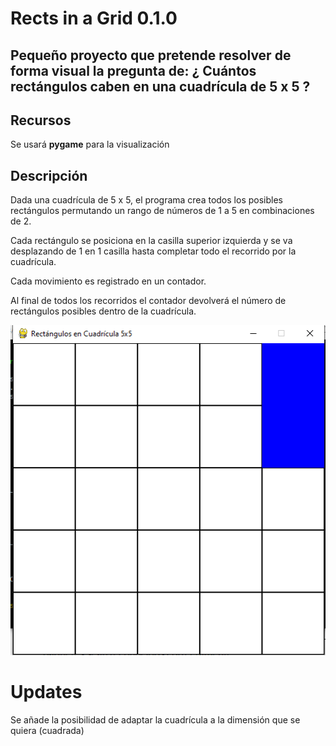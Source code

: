 # Rects in a Grid 0.1.0

## Pequeño proyecto que pretende resolver de forma visual la pregunta de: ¿ Cuántos rectángulos caben en una cuadrícula de 5 x 5 ?

## Recursos
Se usará **pygame** para la visualización

## Descripción
Dada una cuadrícula de 5 x 5, el programa crea todos los posibles rectángulos permutando un rango de números de 1 a 5 en combinaciones de 2.

Cada rectángulo se posiciona en la casilla superior izquierda y se va desplazando de 1 en 1 casilla hasta completar todo el recorrido por la cuadrícula.

Cada movimiento es registrado en un contador.

Al final de todos los recorridos el contador devolverá el número de rectángulos posibles dentro de la cuadrícula.

![alt text](image.png)

# Updates
Se añade la posibilidad de adaptar la cuadrícula a la dimensión que se quiera (cuadrada)